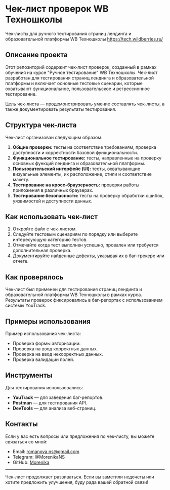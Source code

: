 # Чек-лист проверок WB Техношколы
Чек-листы для ручного тестирования страниц лендинга и образовательной платформы WB Техношколы https://tech.wildberries.ru/

## Описание проекта

Этот репозиторий содержит чек-лист проверок, созданный в рамках обучения на курсе "Ручное тестирование" WB Техношколы. Чек-лист разработан для тестирования страниц лендинга и образовательной платформы и включает основные тестовые сценарии, которые охватывают функциональное, пользовательское и регрессионное тестирование.

Цель чек-листа — продемонстрировать умение составлять чек-листы, а также документировать результаты тестирования.

## Структура чек-листа

Чек-лист организован следующим образом:
1. **Общие проверки:** тесты на соответствие требованиям, проверка доступности и корректности базовой функциональности.
2. **Функциональное тестирование:** тесты, направленные на проверку основных функций лендинга и образовательной платформы.
3. **Пользовательский интерфейс (UI):** тесты, охватывающие визуальные элементы, их расположение, стили и соответствие макету.
4. **Тестирование на кросс-браузерность:** проверки работы приложения в различных браузерах.
5. **Тестирование безопасности:** тесты на проверку обработки ошибок, уязвимостей и доступности данных.

## Как использовать чек-лист

1. Откройте файл с чек-листом.
2. Следуйте тестовым сценариям по порядку или выберите интересующую категорию тестов.
3. Отмечайте когда тест выполнен успешно, провален или требуется дополнительная проверка.
4. Документируйте найденные дефекты, указывая их в баг-трекере или отчете.

## Как проверялось

Чек-лист был применен для тестирования страниц лендинга и образовательной платформы WB Техношколы в рамках курса. Результаты проверок фиксировались в баг-репортах с использованием системы YouTrack.

## Примеры использования

Пример использования чек-листа:
- Проверка формы авторизации: 
- Проверка на ввод корректных данных.
- Проверка на ввод некорректных данных.
- Проверка валидации полей.

## Инструменты

Для тестирования использовались:
- **YouTrack** — для заведения баг-репортов.
- **Postman** — для тестирования API.
- **DevTools** — для анализа веб-страниц.

## Контакты

Если у вас есть вопросы или предложения по чек-листу, вы можете связаться со мной:
- Email: romanova.ns@gmail.com
- Telegram: @MorenikaNS
- GitHub: [Morenika](https://github.com/Morenika)

---

Чек-лист продолжает развиваться. Если вы заметили недочеты или хотите предложить улучшения, буду рада вашей обратной связи!
